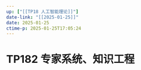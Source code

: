 ```yaml
---
up: ["[[TP18 人工智能理论]]"]
date-link: "[[2025-01-25]]"
date: 2025-01-25
ctime-p: 2025-01-25T17:05:24
---
```


# TP182 专家系统、知识工程
